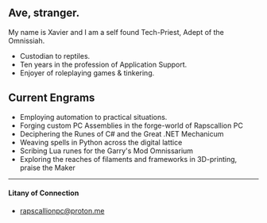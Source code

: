 <!-- 👋 Hi there -->
## Ave, stranger.

My name is Xavier and I am a self found Tech-Priest, Adept of the Omnissiah. 
- Custodian to reptiles.
- Ten years in the profession of Application Support.
- Enjoyer of roleplaying games & tinkering.

## Current Engrams
- Employing automation to practical situations.
- Forging custom PC Assemblies in the forge-world of Rapscallion PC
- Deciphering the Runes of C# and the Great .NET Mechanicum
- Weaving spells in Python across the digital lattice
- Scribing Lua runes for the Garry's Mod Omnissarium
- Exploring the reaches of filaments and frameworks in 3D-printing, praise the Maker

---

#### Litany of Connection
- rapscallionpc@proton.me

<!-- ⚡ Fun Fact -->
